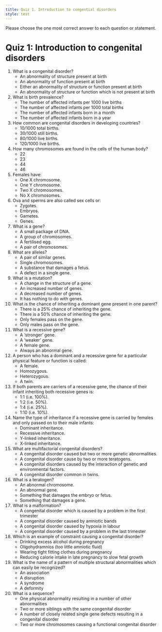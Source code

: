 ```yaml
---
title: Quiz 1. Introduction to congential disorders
style: test
---
```


Please choose the one most correct answer to each question or statement.

# Quiz 1: Introduction to congenital disorders

1.	What is a congenital disorder?
	-	An abnormality of structure present at birth
	-	An abnormality of function present at birth
	+	Either an abnormality of structure or function present at birth
	-	An abnormality of structure or function which is not present at birth
2.	What is birth prevalence?
	+	The number of affected infants per 1000 live births
	-	The number of affected infants per 1000 total births
	-	The number of affected infants born in a month
	-	The number of affected infants born in a year
3.	How common are congenital disorders in developing countries?
	-	10/1000 total births.
	-	30/1000 still births.
	+	80/1000 live births.
	-	120/1000 live births.
4.	How many chromosomes are found in the cells of the human body?
	-	22
	-	23
	-	44
	+	46
5.	Females have:
	-	One X chromosome.
	-	One Y chromosome.
	-	Two X chromosomes.
	-	No X chromosomes.
6.	Ova and sperms are also called sex cells or:
	-	Zygotes.
	-	Embryos.
	+	Gametes.
	-	Genes.
7.	What is a gene?
	+	A small package of DNA.
	-	A group of chromosomes.
	-	A fertilised egg.
	-	A pair of chromosomes.
8.	What are alleles?
	+	A pair of similar genes.
	-	Single chromosomes.
	-	A substance that damages a fetus.
	-	A defect in a single gene.
9.	What is a mutation?
	+	A change in the structure of a gene.
	-	An increased number of genes.
	-	A decreased number of genes.
	-	It has nothing to do with genes.
10.	What is the chance of inheriting a dominant gene present in one parent?
	-	There is a 25% chance of inheriting the gene.
	+	There is a 50% chance of inheriting the gene.
	-	Only females pass on the gene.
	-	Only males pass on the gene.
11.	What is a recessive gene?
	-	A ‘stronger’ gene.
	+	A ‘weaker’ gene.
	-	A female gene.
	-	Always an abnormal gene.
12.	A person who has a dominant and a recessive gene for a particular physical feature or function is called:
	-	A female.
	-	Homozygous.
	+	Heterozygous.
	-	A twin.
13.	If both parents are carriers of a recessive gene, the chance of their infant inheriting both recessive genes is:
	-	1:1 (i.e. 100%).
	-	1:2 (i.e. 50%).
	+	1:4 (i.e. 25%).
	-	1:10 (i.e. 10%).
14.	Name the type of inheritance if a recessive gene is carried by females and only passed on to their male infants:
	-	Dominant inheritance.
	-	Recessive inheritance.
	-	Y-linked inheritance.
	+	X-linked inheritance.
15.	What are multifactorial congenital disorders?
	-	A congenital disorder caused but two or more genetic abnormalities.
	-	A congenital disorder cause by two or more teratogens.
	+	A congenital disorders caused by the interaction of genetic and environmental factors.
	-	A congenital disorder common in twins.
16.	What is a teratogen?
	-	An abnormal chromosome.
	-	An abnormal gene.
	+	Something that damages the embryo or fetus.
	-	Something that damages a gene.
17. What is a malformation?
	+	A congenital disorder which is caused by a problem in the first trimester
	-	A congenital disorder caused by amniotic bands
	-	A congenital disorder caused by hypoxia in labour
	-	A congenital disorder caused by a problem in the last trimester
18.	Which is an example of constraint causing a congenital disorder?
	-	Drinking excess alcohol during pregnancy
	+	Oligohydramnios (too little amniotic fluid)
	-	Wearing tight fitting clothes during pregnancy
	-	Reducing calorie intake in late pregnancy to slow fetal growth
19. What is the name of a pattern of multiple structural abnormalities which can easily be recognized?
	-	An association
	-	A disruption
	+	A syndrome
	-	A deformity
20.	What is a sequence?
	+	One physical abnormality resulting in a number of other abnormalities
	-	Two or more siblings with the same congenital disorder
	-	A number of closely related single gene defects resulting in a congenital disorder
	-	Two or more chromosomes causing a functional congenital disorder